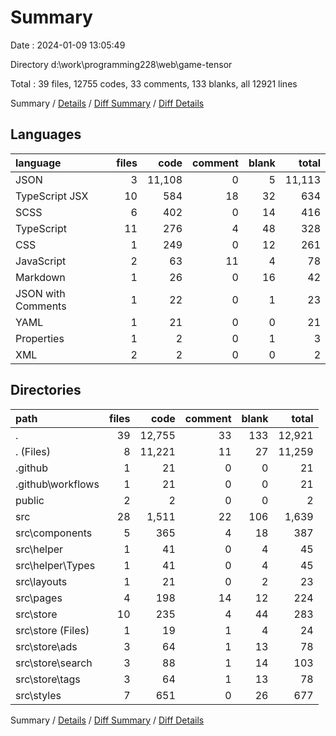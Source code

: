 # Summary

Date : 2024-01-09 13:05:49

Directory d:\\work\\programming228\\web\\game-tensor

Total : 39 files,  12755 codes, 33 comments, 133 blanks, all 12921 lines

Summary / [Details](details.md) / [Diff Summary](diff.md) / [Diff Details](diff-details.md)

## Languages
| language | files | code | comment | blank | total |
| :--- | ---: | ---: | ---: | ---: | ---: |
| JSON | 3 | 11,108 | 0 | 5 | 11,113 |
| TypeScript JSX | 10 | 584 | 18 | 32 | 634 |
| SCSS | 6 | 402 | 0 | 14 | 416 |
| TypeScript | 11 | 276 | 4 | 48 | 328 |
| CSS | 1 | 249 | 0 | 12 | 261 |
| JavaScript | 2 | 63 | 11 | 4 | 78 |
| Markdown | 1 | 26 | 0 | 16 | 42 |
| JSON with Comments | 1 | 22 | 0 | 1 | 23 |
| YAML | 1 | 21 | 0 | 0 | 21 |
| Properties | 1 | 2 | 0 | 1 | 3 |
| XML | 2 | 2 | 0 | 0 | 2 |

## Directories
| path | files | code | comment | blank | total |
| :--- | ---: | ---: | ---: | ---: | ---: |
| . | 39 | 12,755 | 33 | 133 | 12,921 |
| . (Files) | 8 | 11,221 | 11 | 27 | 11,259 |
| .github | 1 | 21 | 0 | 0 | 21 |
| .github\\workflows | 1 | 21 | 0 | 0 | 21 |
| public | 2 | 2 | 0 | 0 | 2 |
| src | 28 | 1,511 | 22 | 106 | 1,639 |
| src\\components | 5 | 365 | 4 | 18 | 387 |
| src\\helper | 1 | 41 | 0 | 4 | 45 |
| src\\helper\\Types | 1 | 41 | 0 | 4 | 45 |
| src\\layouts | 1 | 21 | 0 | 2 | 23 |
| src\\pages | 4 | 198 | 14 | 12 | 224 |
| src\\store | 10 | 235 | 4 | 44 | 283 |
| src\\store (Files) | 1 | 19 | 1 | 4 | 24 |
| src\\store\\ads | 3 | 64 | 1 | 13 | 78 |
| src\\store\\search | 3 | 88 | 1 | 14 | 103 |
| src\\store\\tags | 3 | 64 | 1 | 13 | 78 |
| src\\styles | 7 | 651 | 0 | 26 | 677 |

Summary / [Details](details.md) / [Diff Summary](diff.md) / [Diff Details](diff-details.md)